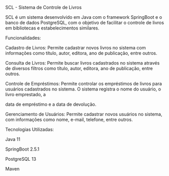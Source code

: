 SCL - Sistema de Controle de Livros


SCL é um sistema desenvolvido em Java com o framework SpringBoot e o banco de dados PostgreSQL, com o objetivo de facilitar o controle de livros em bibliotecas e estabelecimentos similares.

Funcionalidades:

Cadastro de Livros: Permite cadastrar novos livros no sistema com informações como título, autor, editora, ano de publicação, entre outros.


Consulta de Livros: Permite buscar livros cadastrados no sistema através de diversos filtros como título, autor, editora, ano de publicação, entre outros.


Controle de Empréstimos: Permite controlar os empréstimos de livros para usuários cadastrados no sistema. O sistema registra o nome do usuário, o livro emprestado, a 


data de empréstimo e a data de devolução.


Gerenciamento de Usuários: Permite cadastrar novos usuários no sistema, com informações como nome, e-mail, telefone, entre outros.

Tecnologias Utilizadas:

Java 11

SpringBoot 2.5.1

PostgreSQL 13

Maven
